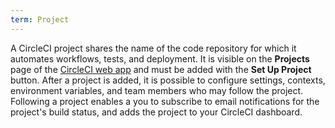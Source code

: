 ```yaml
---
term: Project
---
```


A CircleCI project shares the name of the code repository for which it automates workflows, tests, and deployment. It is visible on the **Projects** page of the [CircleCI web app](https://app.circleci.com/) and must be added with the **Set Up Project** button. After a project is added, it is possible to configure settings, contexts, environment variables, and team members who may follow the project. Following a project enables a you to subscribe to email notifications for the project's build status, and adds the project to your CircleCI dashboard.

